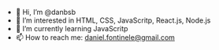 - 👋 Hi, I’m @danbsb
- 👀 I’m interested in HTML, CSS, JavaScritp, React.js, Node.js
- 🌱 I’m currently learning JavaScritp
- 📫 How to reach me: daniel.fontinele@gmail.com

<!---
danbsb/danbsb is a ✨ special ✨ repository because its `README.md` (this file) appears on your GitHub profile.
You can click the Preview link to take a look at your changes.
--->
